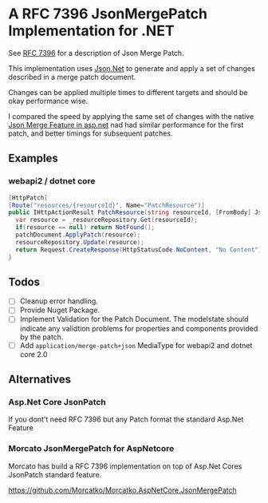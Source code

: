 # A RFC 7396 JsonMergePatch Implementation for .NET

See [RFC 7396](https://tools.ietf.org/html/rfc7396) for a description of Json Merge Patch.

This implementation uses [Json.Net](https://www.newtonsoft.com/json) to generate and apply a set of changes described in a merge patch document.

Changes can be applied multiple times to different targets and should be okay performance wise.

I compared the speed by applying the same set of changes with the native
[Json Merge Feature in asp.net](https://github.com/aspnet/JsonPatch) nad had similar performance for the first patch, and better timings for subsequent patches.


## Examples

### webapi2 / dotnet core

~~~cs
[HttpPatch]
[Route("resources/{resourceId}", Name="PatchResource")]
public IHttpActionResult PatchResource(string resourceId, [FromBody] JsonMergePatchDocument<Resource> patchDocument) {
  var resource = _resourceRepository.Get(resourceId);
  if(resource == null) return NotFound();
  patchDocument.ApplyPatch(resource);
  resourceRepository.Update(resource);
  return Request.CreateResponse(HttpStatusCode.NoContent, "No Content");
}
~~~

## Todos

* [ ] Cleanup error handling.
* [ ] Provide Nuget Package.
* [ ] Implement Validation for the Patch Document. The modelstate should indicate any validtion problems for properties and components provided by the patch.
* [ ] Add `application/merge-patch+json` MediaType for webapi2 and dotnet core 2.0

## Alternatives

### Asp.Net Core JsonPatch
If you dont't need RFC 7396 but any Patch format the standard Asp.Net Feature

### Morcato JsonMergePatch for AspNetcore
Morcato has build a RFC 7396 implementation on top of Asp.Net Cores JsonPatch standard feature.

https://github.com/Morcatko/Morcatko.AspNetCore.JsonMergePatch
